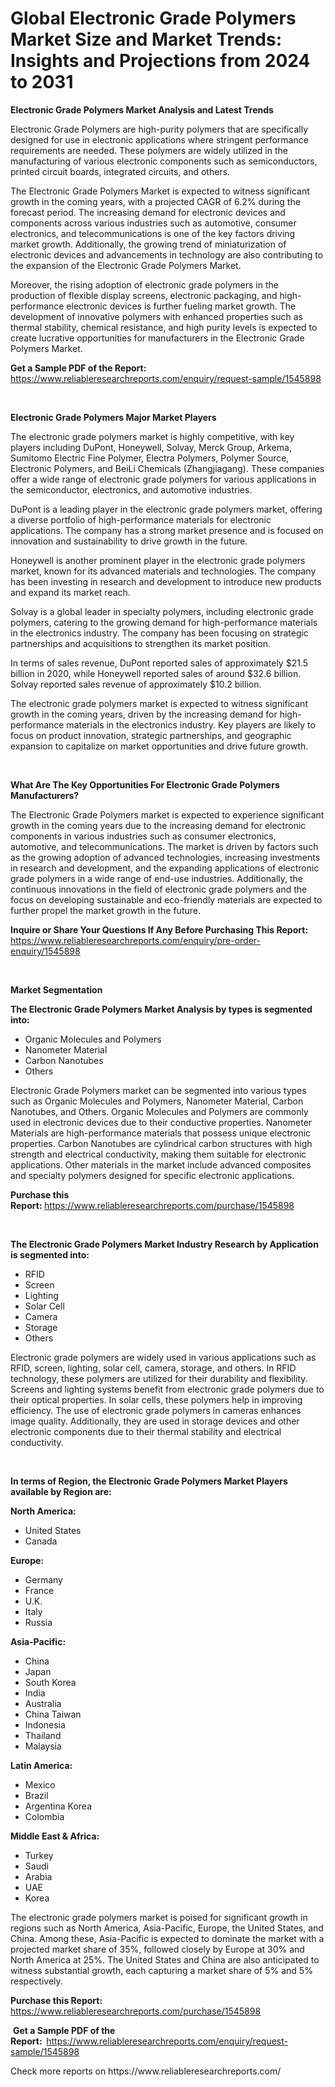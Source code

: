 <p><h1>Global Electronic Grade Polymers Market Size and Market Trends: Insights and Projections from 2024 to 2031</h1></p><p><strong>Electronic Grade Polymers Market Analysis and Latest Trends</strong></p>
<p><p>Electronic Grade Polymers are high-purity polymers that are specifically designed for use in electronic applications where stringent performance requirements are needed. These polymers are widely utilized in the manufacturing of various electronic components such as semiconductors, printed circuit boards, integrated circuits, and others.</p><p>The Electronic Grade Polymers Market is expected to witness significant growth in the coming years, with a projected CAGR of 6.2% during the forecast period. The increasing demand for electronic devices and components across various industries such as automotive, consumer electronics, and telecommunications is one of the key factors driving market growth. Additionally, the growing trend of miniaturization of electronic devices and advancements in technology are also contributing to the expansion of the Electronic Grade Polymers Market.</p><p>Moreover, the rising adoption of electronic grade polymers in the production of flexible display screens, electronic packaging, and high-performance electronic devices is further fueling market growth. The development of innovative polymers with enhanced properties such as thermal stability, chemical resistance, and high purity levels is expected to create lucrative opportunities for manufacturers in the Electronic Grade Polymers Market.</p></p>
<p><strong>Get a Sample PDF of the Report:&nbsp;</strong> <a href="https://www.reliableresearchreports.com/enquiry/request-sample/1545898">https://www.reliableresearchreports.com/enquiry/request-sample/1545898</a></p>
<p>&nbsp;</p>
<p><strong>Electronic Grade Polymers Major Market Players</strong></p>
<p><p>The electronic grade polymers market is highly competitive, with key players including DuPont, Honeywell, Solvay, Merck Group, Arkema, Sumitomo Electric Fine Polymer, Electra Polymers, Polymer Source, Electronic Polymers, and BeiLi Chemicals (Zhangjiagang). These companies offer a wide range of electronic grade polymers for various applications in the semiconductor, electronics, and automotive industries.</p><p>DuPont is a leading player in the electronic grade polymers market, offering a diverse portfolio of high-performance materials for electronic applications. The company has a strong market presence and is focused on innovation and sustainability to drive growth in the future.</p><p>Honeywell is another prominent player in the electronic grade polymers market, known for its advanced materials and technologies. The company has been investing in research and development to introduce new products and expand its market reach.</p><p>Solvay is a global leader in specialty polymers, including electronic grade polymers, catering to the growing demand for high-performance materials in the electronics industry. The company has been focusing on strategic partnerships and acquisitions to strengthen its market position.</p><p>In terms of sales revenue, DuPont reported sales of approximately $21.5 billion in 2020, while Honeywell reported sales of around $32.6 billion. Solvay reported sales revenue of approximately $10.2 billion.</p><p>The electronic grade polymers market is expected to witness significant growth in the coming years, driven by the increasing demand for high-performance materials in the electronics industry. Key players are likely to focus on product innovation, strategic partnerships, and geographic expansion to capitalize on market opportunities and drive future growth.</p></p>
<p>&nbsp;</p>
<p><strong>What Are The Key Opportunities For Electronic Grade Polymers Manufacturers?</strong></p>
<p><p>The Electronic Grade Polymers market is expected to experience significant growth in the coming years due to the increasing demand for electronic components in various industries such as consumer electronics, automotive, and telecommunications. The market is driven by factors such as the growing adoption of advanced technologies, increasing investments in research and development, and the expanding applications of electronic grade polymers in a wide range of end-use industries. Additionally, the continuous innovations in the field of electronic grade polymers and the focus on developing sustainable and eco-friendly materials are expected to further propel the market growth in the future.</p></p>
<p><strong>Inquire or Share Your Questions If Any Before Purchasing This Report:</strong> <a href="https://www.reliableresearchreports.com/enquiry/pre-order-enquiry/1545898">https://www.reliableresearchreports.com/enquiry/pre-order-enquiry/1545898</a></p>
<p>&nbsp;</p>
<p><strong>Market Segmentation</strong></p>
<p><strong>The Electronic Grade Polymers Market Analysis by types is segmented into:</strong></p>
<p><ul><li>Organic Molecules and Polymers</li><li>Nanometer Material</li><li>Carbon Nanotubes</li><li>Others</li></ul></p>
<p><p>Electronic Grade Polymers market can be segmented into various types such as Organic Molecules and Polymers, Nanometer Material, Carbon Nanotubes, and Others. Organic Molecules and Polymers are commonly used in electronic devices due to their conductive properties. Nanometer Materials are high-performance materials that possess unique electronic properties. Carbon Nanotubes are cylindrical carbon structures with high strength and electrical conductivity, making them suitable for electronic applications. Other materials in the market include advanced composites and specialty polymers designed for specific electronic applications.</p></p>
<p><strong>Purchase this Report:&nbsp;</strong><a href="https://www.reliableresearchreports.com/purchase/1545898">https://www.reliableresearchreports.com/purchase/1545898</a></p>
<p>&nbsp;</p>
<p><strong>The Electronic Grade Polymers Market Industry Research by Application is segmented into:</strong></p>
<p><ul><li>RFID</li><li>Screen</li><li>Lighting</li><li>Solar Cell</li><li>Camera</li><li>Storage</li><li>Others</li></ul></p>
<p><p>Electronic grade polymers are widely used in various applications such as RFID, screen, lighting, solar cell, camera, storage, and others. In RFID technology, these polymers are utilized for their durability and flexibility. Screens and lighting systems benefit from electronic grade polymers due to their optical properties. In solar cells, these polymers help in improving efficiency. The use of electronic grade polymers in cameras enhances image quality. Additionally, they are used in storage devices and other electronic components due to their thermal stability and electrical conductivity.</p></p>
<p>&nbsp;</p>
<p><strong>In terms of Region, the Electronic Grade Polymers Market Players available by Region are:</strong></p>
<p>
    <p> <strong> North America: </strong>
        <ul>
            <li>United States</li>
            <li>Canada</li>
        </ul>
        </p> 
    <p> <strong> Europe: </strong>
        <ul>
            <li>Germany</li>
            <li>France</li>
            <li>U.K.</li>
            <li>Italy</li>
            <li>Russia</li>
        </ul>
        </p> 
    <p> <strong> Asia-Pacific: </strong>
        <ul>
            <li>China</li>
            <li>Japan</li>
            <li>South Korea</li>
            <li>India</li>
            <li>Australia</li>
            <li>China Taiwan</li>
            <li>Indonesia</li>
            <li>Thailand</li>
            <li>Malaysia</li>
        </ul>
        </p> 
    <p> <strong> Latin America: </strong>
        <ul>
            <li>Mexico</li>
            <li>Brazil</li>
            <li>Argentina Korea</li>
            <li>Colombia</li>
        </ul>
        </p> 
    <p> <strong> Middle East & Africa: </strong>
        <ul>
            <li>Turkey</li>
            <li>Saudi</li>
            <li>Arabia</li>
            <li>UAE</li>
            <li>Korea</li>
        </ul>
    </p>
    </p>
<p><p>The electronic grade polymers market is poised for significant growth in regions such as North America, Asia-Pacific, Europe, the United States, and China. Among these, Asia-Pacific is expected to dominate the market with a projected market share of 35%, followed closely by Europe at 30% and North America at 25%. The United States and China are also anticipated to witness substantial growth, each capturing a market share of 5% and 5% respectively.</p></p>
<p><strong>Purchase this Report: </strong><a href="https://www.reliableresearchreports.com/purchase/1545898">https://www.reliableresearchreports.com/purchase/1545898</a></p>
<p>&nbsp;<strong>Get a Sample PDF of the Report:&nbsp;&nbsp;</strong><a href="https://www.reliableresearchreports.com/enquiry/request-sample/1545898">https://www.reliableresearchreports.com/enquiry/request-sample/1545898</a></p>
<p><strong></strong></p>
<p>Check more reports on https://www.reliableresearchreports.com/</p>